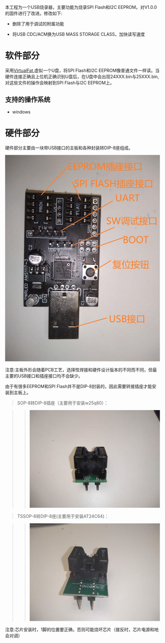 本工程为一个USB烧录器，主要功能为烧录SPI Flash和I2C EEPROM。对V1.0.0的固件进行了改进。修改如下:

* 删除了用于调试的附属功能

* 将USB CDC/ACM换为USB MASS STORAGE CLASS，加快读写速度


# 软件部分

采用[VirtualFat](https://github.com/HEYAHONG/STM32_VirtualFat.git),虚拟一个U盘，将SPI Flash和I2C EEPROM像普通文件一样读。当硬件连接正确且上位机正确识别U盘后，在U盘中会出现24XXX.bin与25XXX.bin,对这些文件的操作会映射到SPI Flash与I2C EEPROM上。

## 支持的操作系统

* windows


# 硬件部分

硬件部分主要由一块带USB接口的主板和各种封装转DIP-8座组成。

![主板图片](USB_Flasher_Main.jpg)

注意:主板外形会随着PCB工艺，选择性焊接和硬件设计版本的不同而不同，但最主要的USB接口和插座接口均不会缺少。

由于有很多EEPROM和SPI Flash并不是DIP-8封装的，因此需要转接插座才能安装到主板上。

> SOP-8转DIP-8插座（主要用于安装w25q80）：

>> ![SOP-8座](SOP-8_2_DIP-8.jpg)

> TSSOP-8转DIP-8座(主要用于安装AT24C64)：

>> ![TSSOP-8座](TSSOP-8_2_DIP-8.jpg)


注意:芯片安装时，1脚的位置要正确，否则可能烧坏芯片（接反时，芯片电源和地会对调）
